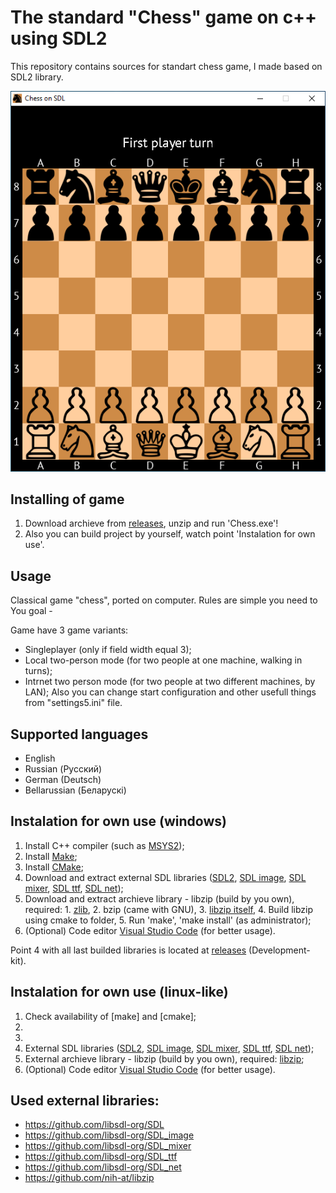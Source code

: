 # The standard "Chess" game on c++ using SDL2

This repository contains sources for standart chess game, I made based on SDL2 library.

![Screenshot of game](/screenshots/game-main.png?raw=true)

## Installing of game
1. Download archieve from [releases](https://github.com/kolyaka32/SDL-net-chess/releases), unzip and run 'Chess.exe'!
2. Also you can build project by yourself, watch point 'Instalation for own use'.


## Usage
Classical game "chess", ported on computer. Rules are simple you need to
You goal - 

Game have 3 game variants: 
* Singleplayer (only if field width equal 3);
* Local two-person mode (for two people at one machine, walking in turns);
* Intrnet two person mode (for two people at two different machines, by LAN);
Also you can change start configuration and other usefull things from "settings5.ini" file.


## Supported languages
* English
* Russian (Русский)
* German (Deutsch)
* Bellarussian (Беларускі)


## Instalation for own use (windows)
1. Install C++ compiler (such as [MSYS2](https://www.msys2.org/#installation));
2. Install [Make](https://sourceforge.net/projects/gnuwin32/files/make/3.81/make-3.81.exe/download);
3. Install [CMake](https://sourceforge.net/projects/cmake.mirror/);
4. Download and extract external SDL libraries ([SDL2](https://github.com/libsdl-org/SDL/releases), [SDL image](https://github.com/libsdl-org/SDL_image/releases), [SDL mixer](https://github.com/libsdl-org/SDL_mixer/releases), [SDL ttf](https://github.com/libsdl-org/SDL_ttf/releases), [SDL net](https://github.com/libsdl-org/SDL_net/releases));
5. Download and extract archieve library - libzip (build by you own), required: 1. [zlib](https://www.zlib.net/), 2. bzip (came with GNU), 3. [libzip itself](https://libzip.org/download/), 4. Build libzip using cmake to folder, 5. Run 'make', 'make install' (as administrator);
6. (Optional) Code editor [Visual Studio Code](https://code.visualstudio.com/download) (for better usage).

Point 4 with all last builded libraries is located at [releases](https://github.com/kolyaka32/SDL-net-chess/releases) (Development-kit).


## Instalation for own use (linux-like)
1. Check availability of [make] and [cmake];
2. 
3. 
4. External SDL libraries ([SDL2](https://github.com/libsdl-org/SDL/releases), [SDL image](https://github.com/libsdl-org/SDL_image/releases), [SDL mixer](https://github.com/libsdl-org/SDL_mixer/releases), [SDL ttf](https://github.com/libsdl-org/SDL_ttf/releases), [SDL net](https://github.com/libsdl-org/SDL_net/releases));
5. External archieve library - libzip (build by you own), required: [libzip](https://libzip.org/download/);
6. (Optional) Code editor [Visual Studio Code](https://code.visualstudio.com/download) (for better usage).




## Used external libraries:
* https://github.com/libsdl-org/SDL
* https://github.com/libsdl-org/SDL_image
* https://github.com/libsdl-org/SDL_mixer
* https://github.com/libsdl-org/SDL_ttf
* https://github.com/libsdl-org/SDL_net
* https://github.com/nih-at/libzip
